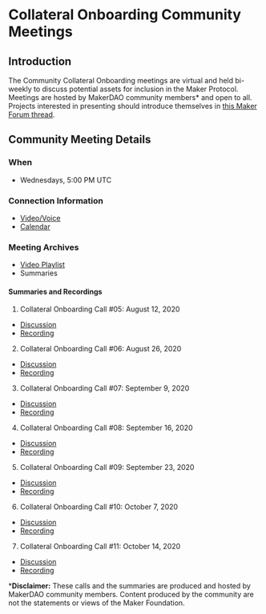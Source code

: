 # Collateral Onboarding Community Meetings

## Introduction 

The Community Collateral Onboarding meetings are virtual and held bi-weekly to discuss potential assets for inclusion in the Maker Protocol. Meetings are hosted by MakerDAO community members\* and open to all. Projects interested in presenting should introduce themselves in [this Maker Forum thread](https://forum.makerdao.com/t/collateral-calls-calling-all-projects/3715).

## Community Meeting Details

### When <a id="When"></a>

* Wednesdays, 5:00 PM UTC

### Connection Information <a id="Connection-Information"></a>

* [Video/Voice](https://www.google.com/url?q=https://us02web.zoom.us/j/85664416154?pwd%3DT3lIMlZSMURrTUhWdGs2NDlXdGlIdz09&sa=D&source=calendar&usd=2&usg=AOvVaw2dgZoyM5gzWPf5OX3spw86)
* [Calendar](https://calendar.google.com/calendar/u/0/embed?src=makerdao.com_3efhm2ghipksegl009ktniomdk@group.calendar.google.com&ctz=America/Los_Angeles)

### Meeting Archives <a id="Meeting-Archives"></a>

* [Video Playlist](https://www.youtube.com/playlist?list=PLLzkWCj8ywWMY8vzMKl7B6ERpYh-kQwSv)
* Summaries

#### Summaries and Recordings <a id="Summaries-and-Recordings"></a>

1. Collateral Onboarding Call \#05: August 12, 2020

* [Discussion](https://forum.makerdao.com/t/agenda-discussion-collateral-onboarding-call-5-wednesday-august-12-17-00-utc/3623)
* [Recording](https://www.youtube.com/watch?v=E0ekD33FHCo)

2. Collateral Onboarding Call \#06: August 26, 2020

* [Discussion](https://forum.makerdao.com/t/agenda-discussion-collateral-onboarding-call-6-wednesday-august-26-17-00-utc/3791)
* [Recording](https://www.youtube.com/watch?v=aG9UU-XPULE)

3. Collateral Onboarding Call \#07: September 9, 2020

* [Discussion](https://forum.makerdao.com/t/agenda-discussion-collateral-onboarding-call-7-wednesday-september-9-17-00-utc/3866)
* [Recording](https://youtu.be/Vbnn5UaAhUg)

4. Collateral Onboarding Call \#08: September 16, 2020

* [Discussion](https://forum.makerdao.com/t/agenda-discussion-collateral-onboarding-call-8-wednesday-september-16-17-00-utc/4062)
* [Recording](https://youtu.be/sP7H1sOjKRE)

5. Collateral Onboarding Call \#09: September 23, 2020

* [Discussion](https://forum.makerdao.com/t/agenda-discussion-collateral-onboarding-call-9-wednesday-september-23-17-00-utc/4227)
* [Recording](https://www.youtube.com/watch?v=HGBj0ouZP88&feature=youtu.be)

6. Collateral Onboarding Call \#10: October 7, 2020

* [Discussion](https://forum.makerdao.com/t/agenda-discussion-collateral-onboarding-call-10-wednesday-october-7-17-00-utc/4368)
* [Recording](https://www.youtube.com/watch?v=cPDwGHxuNtY)

7. Collateral Onboarding Call \#11: October 14, 2020

* [Discussion](https://forum.makerdao.com/t/agenda-discussion-collateral-onboarding-call-11-wednesday-october-14-18-00-utc/4629)
* [Recording](https://www.youtube.com/watch?v=cPHZU1ywhi8)

\***Disclaimer:** These calls and the summaries are produced and hosted by MakerDAO community members. Content produced by the community are not the statements or views of the Maker Foundation.

